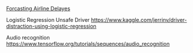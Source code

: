 [Forcasting Airline Delayes](https://rstudio-pubs-static.s3.amazonaws.com/84260_c99782b243d54df3b64122463cb108fe.html)


Logistic Regression Unsafe Driver https://www.kaggle.com/jerrinv/driver-distraction-using-logistic-regression


Audio recognition https://www.tensorflow.org/tutorials/sequences/audio_recognition
